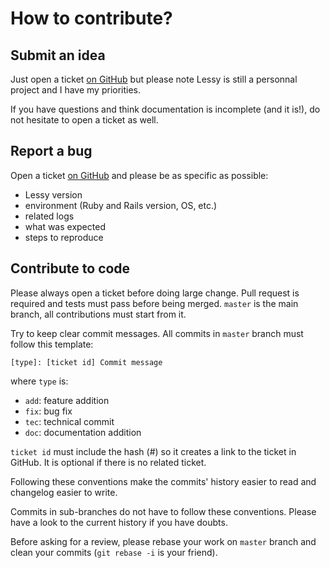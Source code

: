 # How to contribute?

## Submit an idea

Just open a ticket [on GitHub](https://github.com/marienfressinaud/lessy/issues)
but please note Lessy is still a personnal project and I have my priorities.

If you have questions and think documentation is incomplete (and it is!), do
not hesitate to open a ticket as well.

## Report a bug

Open a ticket [on GitHub](https://github.com/marienfressinaud/lessy/issues)
and please be as specific as possible:

- Lessy version
- environment (Ruby and Rails version, OS, etc.)
- related logs
- what was expected
- steps to reproduce

## Contribute to code

Please always open a ticket before doing large change. Pull request is required
and tests must pass before being merged. `master` is the main branch, all
contributions must start from it.

Try to keep clear commit messages. All commits in `master` branch must follow
this template:

```
[type]: [ticket id] Commit message
```

where `type` is:

- `add`: feature addition
- `fix`: bug fix
- `tec`: technical commit
- `doc`: documentation addition

`ticket id` must include the hash (#) so it creates a link to the ticket in
GitHub. It is optional if there is no related ticket.

Following these conventions make the commits' history easier to read and
changelog easier to write.

Commits in sub-branches do not have to follow these conventions. Please have a
look to the current history if you have doubts.

Before asking for a review, please rebase your work on `master` branch and
clean your commits (`git rebase -i` is your friend).
